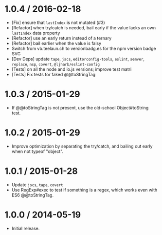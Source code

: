 1.0.4 / 2016-02-18
=================
  * [Fix] ensure that `lastIndex` is not mutated (#3)
  * [Refactor] when try/catch is needed, bail early if the value lacks an own `lastIndex` data property
  * [Refactor] use an early return instead of a ternary
  * [Refactor] bail earlier when the value is falsy
  * Switch from vb.teelaun.ch to versionbadg.es for the npm version badge SVG
  * [Dev Deps] update `tape`, `jscs`, `editorconfig-tools`, `eslint`, `semver`, `replace`, `nsp`, `covert`, `@ljharb/eslint-config`
  * [Tests] on all the node and io.js versions; improve test matri
  * [Tests] Fix tests for faked @@toStringTag

1.0.3 / 2015-01-29
=================
  * If @@toStringTag is not present, use the old-school Object#toString test.

1.0.2 / 2015-01-29
=================
  * Improve optimization by separating the try/catch, and bailing out early when not typeof "object".

1.0.1 / 2015-01-28
=================
  * Update `jscs`, `tape`, `covert`
  * Use RegExp#exec to test if something is a regex, which works even with ES6 @@toStringTag.

1.0.0 / 2014-05-19
=================
  * Initial release.
